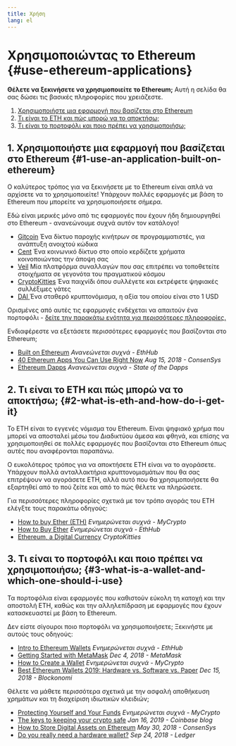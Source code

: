 ```yaml
---
title: Χρήση
lang: el
---
```


# Χρησιμοποιώντας το Ethereum {#use-ethereum-applications}

<div class="featured">

**Θέλετε να ξεκινήσετε να χρησιμοποιείτε το Ethereum;** Αυτή η σελίδα θα σας δώσει τις βασικές πληροφορίες που χρειάζεστε.

1. [Χρησιμοποιήστε μια εφαρμογή που βασίζεται στο Ethereum](#1-use-an-application-built-on-ethereum)
2. [Τι είναι το ETH και πώς μπορώ να το αποκτήσω;](#2-what-is-eth-and-how-do-i-get-it)
3. [Τι είναι το πορτοφόλι και ποιο πρέπει να χρησιμοποιήσω;](#3-what-is-a-wallet-and-which-one-should-i-use)

</div>

## 1. Χρησιμοποιήστε μια εφαρμογή που βασίζεται στο Ethereum {#1-use-an-application-built-on-ethereum}

Ο καλύτερος τρόπος για να ξεκινήσετε με το Ethereum είναι απλά να αρχίσετε να το χρησιμοποιείτε! Υπάρχουν πολλές εφαρμογές με βάση το Ethereum που μπορείτε να χρησιμοποιήσετε σήμερα.

Εδώ είναι μερικές μόνο από τις εφαρμογές που έχουν ήδη δημιουργηθεί στο Ethereum - ανανεώνουμε συχνά αυτόν τον κατάλογο!

- [ Gitcoin](https://gitcoin.co) Ένα δίκτυο παροχής κινήτρων σε προγραμματιστές, για ανάπτυξη ανοιχτού κώδικα
- [ Cent](https://beta.cent.co) Ένα κοινωνικό δίκτυο στο οποίο κερδίζετε χρήματα κοινοποιώντας την άποψη σας
- [ Veil](https://app.veil.co) Μία πλατφόρμα συναλλαγών που σας επιτρέπει να τοποθετείτε στοιχήματα σε γεγονότα του πραγματικού κόσμου
- [ CryptoKitties](https://www.cryptokitties.co) Ένα παιχνίδι όπου συλλέγετε και εκτρέφετε ψηφιακές συλλέξιμες γάτες
- [ DAI ](https://makerdao.com/en/) Ένα σταθερό κρυπτονόμισμα, η αξία του οποίου είναι στο 1 USD

Ορισμένες από αυτές τις εφαρμογές ενδέχεται να απαιτούν ένα πορτοφόλι - [δείτε την παρακάτω ενότητα για περισσότερες πληροφορίες.](./#3-what-is-a-wallet-and-which-one-should-i-use)

Ενδιαφέρεστε να εξετάσετε περισσότερες εφαρμογές που βασίζονται στο Ethereum;

- [Built on Ethereum](https://docs.ethhub.io/built-on-ethereum/built-on-ethereum/) _Ανανεώνεται συχνά - EthHub_
- [40 Ethereum Apps You Can Use Right Now](https://media.consensys.net/40-ethereum-apps-you-can-use-right-now-d643333769f7) _Aug 15, 2018 - ConsenSys_
- [Ethereum Dapps](https://www.stateofthedapps.com/rankings/platform/ethereum) _Ανανεώνεται συχνά - State of the Dapps_

## 2. Τι είναι το ETH και πώς μπορώ να το αποκτήσω; {#2-what-is-eth-and-how-do-i-get-it}

Το ETH είναι το εγγενές νόμισμα του Ethereum. Είναι ψηφιακό χρήμα που μπορεί να αποσταλεί μέσω του Διαδικτύου άμεσα και φθηνά, και επίσης να χρησιμοποιηθεί σε πολλές εφαρμογές που βασίζονται στο Ethereum όπως αυτές που αναφέρονται παραπάνω.

Ο ευκολότερος τρόπος για να αποκτήσετε ETH είναι να το αγοράσετε. Υπάρχουν πολλά ανταλλακτήρια κρυπτονομισμάτων που θα σας επιτρέψουν να αγοράσετε ETH, αλλά αυτό που θα χρησιμοποιήσετε θα εξαρτηθεί από το πού ζείτε και από το πώς θέλετε να πληρώσετε.

Για περισσότερες πληροφορίες σχετικά με τον τρόπο αγοράς του ETH ελέγξτε τους παρακάτω οδηγούς:

- [How to buy Ether (ETH)](https://support.mycrypto.com/how-to/getting-started/how-to-buy-ether-with-usd) _Ενημερώνεται συχνά - MyCrypto_
- [How to Buy Ether](https://docs.ethhub.io/using-ethereum/how-to-buy-ether/) _Ενημερώνεται συχνά - EthHub_
- [Ethereum, a Digital Currency](https://www.cryptokitties.co/faq#ethereum-a-digital-currency) _CryptoKitties_

## 3. Τι είναι το πορτοφόλι και ποιο πρέπει να χρησιμοποιήσω; {#3-what-is-a-wallet-and-which-one-should-i-use}

Τα πορτοφόλια είναι εφαρμογές που καθιστούν εύκολη τη κατοχή και την αποστολή ETH, καθώς και την αλληλεπίδραση με εφαρμογές που έχουν κατασκευαστεί με βάση το Ethereum.

Δεν είστε σίγουροι ποιο πορτοφόλι να χρησιμοποιήσετε; Ξεκινήστε με αυτούς τους οδηγούς:

- [Intro to Ethereum Wallets](https://docs.ethhub.io/using-ethereum/wallets/intro-to-ethereum-wallets/) _Ενημερώνεται συχνά - EthHub_
- [Getting Started with MetaMask](https://metamask.zendesk.com/hc/en-us/articles/360015489531-Getting-Started-With-MetaMask-Part-1-) _Dec 4, 2018 - MetaMask_
- [How to Create a Wallet](https://support.mycrypto.com/how-to/getting-started/how-to-create-a-wallet) _Ενημερώνεται συχνά - MyCrypto_
- [Best Ethereum Wallets 2019: Hardware vs. Software vs. Paper](https://blockonomi.com/best-ethereum-wallets/) _Dec 15, 2018 - Blockonomi_

Θέλετε να μάθετε περισσότερα σχετικά με την ασφαλή αποθήκευση χρημάτων και τη διαχείριση ιδιωτικών κλειδιών;

- [Protecting Yourself and Your Funds](https://support.mycrypto.com/staying-safe/protecting-yourself-and-your-funds) _Ενημερώνεται συχνά - MyCrypto_
- [The keys to keeping your crypto safe](https://blog.coinbase.com/the-keys-to-keeping-your-crypto-safe-96d497cce6cf) _Jan 16, 2019 - Coinbase blog_
- [How to Store Digital Assets on Ethereum](https://media.consensys.net/how-to-store-digital-assets-on-ethereum-a2bfdcf66bd0) _May 30, 2018 - ConsenSys_
- [Do you really need a hardware wallet?](https://medium.com/ledger-on-security-and-blockchain/ledger-101-part-1-do-you-really-need-a-hardware-wallet-7f5abbadd945) _Sep 24, 2018 - Ledger_
